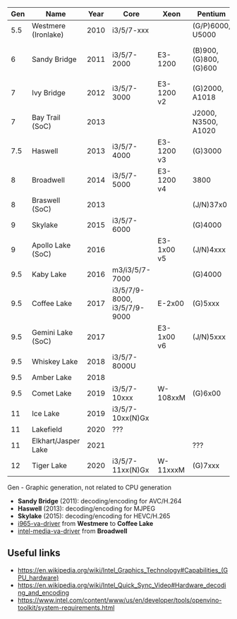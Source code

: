 | Gen | Name                | Year | Core                         | Xeon       | Pentium                | Celeron                    |
|-----|---------------------|------|------------------------------|------------|------------------------|----------------------------|
| 5.5 | Westmere (Ironlake) | 2010 | i3/5/7-xxx                   |            | (G/P)6000, U5000       | P4000, U3000               |
| 6   | Sandy Bridge        | 2011 | i3/5/7-2000                  | E3-1200    | (B)900, (G)800, (G)600 | (B)800, (B)700, G500, G400 |
| 7   | Ivy Bridge          | 2012 | i3/5/7-3000                  | E3-1200 v2 | (G)2000, A1018         | G1600, 1000, 900           |
| 7   | Bay Trail (SoC)     | 2013 |                              |            | J2000, N3500, A1020    | J1000, N2000               |
| 7.5 | Haswell             | 2013 | i3/5/7-4000                  | E3-1200 v3 | (G)3000                | G1800, 2000                |
| 8   | Broadwell           | 2014 | i3/5/7-5000                  | E3-1200 v4 | 3800                   | 3700, 3200                 |
| 8   | Braswell (SoC)      | 2013 |                              |            | (J/N)37x0              | (J/N)30x0, N31x0           |
| 9   | Skylake             | 2015 | i3/5/7-6000                  |            | (G)4000                | 3900, 3800                 |
| 9   | Apollo Lake (SoC)   | 2016 |                              | E3-1x00 v5 | (J/N)4xxx              | (J/N)3xxx                  |
| 9.5 | Kaby Lake           | 2016 | m3/i3/5/7-7000               |            | (G)4000                | (G)3900, 3800              |
| 9.5 | Coffee Lake         | 2017 | i3/5/7/9-8000, i3/5/7/9-9000 | E-2x00     | (G)5xxx                | (G)49xx                    |
| 9.5 | Gemini Lake (SoC)   | 2017 |                              | E3-1x00 v6 | (J/N)5xxx              | (J/N)4xxx                  |
| 9.5 | Whiskey Lake        | 2018 | i3/5/7-8000U                 |            |                        |                            |
| 9.5 | Amber Lake          | 2018 |                              |            |                        |                            |
| 9.5 | Comet Lake          | 2019 | i3/5/7-10xxx                 | W-108xxM   | (G)6x00                | G59x0                      |
| 11  | Ice Lake            | 2019 | i3/5/7-10xx(N)Gx             |            |                        |                            |
| 11  | Lakefield           | 2020 | ???                          |            |                        |                            |
| 11  | Elkhart/Jasper Lake | 2021 |                              |            | ???                    | ???                        |
| 12  | Tiger Lake          | 2020 | i3/5/7-11xx(N)Gx             | W-11xxxM   | (G)7xxx                | (G)6xxx                    |

Gen - Graphic generation, not related to CPU generation

- **Sandy Bridge** (2011): decoding/encoding for AVC/H.264
- **Haswell** (2013): decoding/encoding for MJPEG
- **Skylake** (2015): decoding/encoding for HEVC/H.265
- [i965-va-driver](https://packages.debian.org/ru/sid/i965-va-driver) from **Westmere** to **Coffee Lake**
- [intel-media-va-driver](https://packages.debian.org/sid/intel-media-va-driver) from **Broadwell**

## Useful links

- https://en.wikipedia.org/wiki/Intel_Graphics_Technology#Capabilities_(GPU_hardware)
- https://en.wikipedia.org/wiki/Intel_Quick_Sync_Video#Hardware_decoding_and_encoding
- https://www.intel.com/content/www/us/en/developer/tools/openvino-toolkit/system-requirements.html